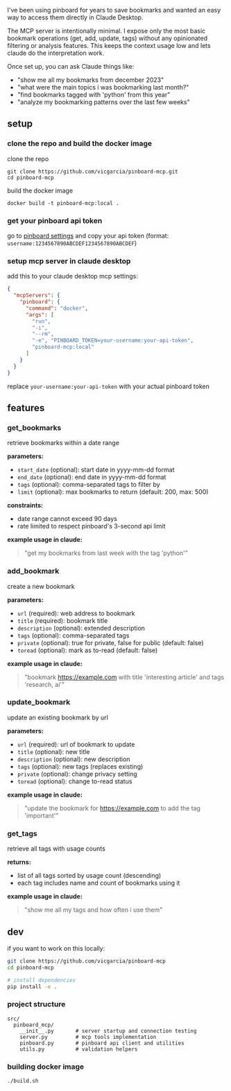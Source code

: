 I've been using pinboard for years to save bookmarks and wanted an easy way to access them directly in Claude Desktop.

The MCP server is intentionally minimal. I expose only the most basic bookmark operations (get, add, update, tags) without any opinionated filtering or analysis features. This keeps the context usage low and lets claude do the interpretation work.

Once set up, you can ask Claude things like:

- "show me all my bookmarks from december 2023"
- "what were the main topics i was bookmarking last month?"
- "find bookmarks tagged with 'python' from this year"
- "analyze my bookmarking patterns over the last few weeks"

## setup

### clone the repo and build the docker image

clone the repo
```
git clone https://github.com/vicgarcia/pinboard-mcp.git
cd pinboard-mcp
```

build the docker image
```
docker build -t pinboard-mcp:local .
```

### get your pinboard api token

go to [pinboard settings](https://pinboard.in/settings/password) and copy your api token (format: `username:1234567890ABCDEF1234567890ABCDEF`)

### setup mcp server in claude desktop

add this to your claude desktop mcp settings:

```json
{
  "mcpServers": {
    "pinboard": {
      "command": "docker",
      "args": [
        "run",
        "-i",
        "--rm",
        "-e", "PINBOARD_TOKEN=your-username:your-api-token",
        "pinboard-mcp:local"
      ]
    }
  }
}
```

replace `your-username:your-api-token` with your actual pinboard token

## features

### get_bookmarks

retrieve bookmarks within a date range

**parameters:**
- `start_date` (optional): start date in yyyy-mm-dd format
- `end_date` (optional): end date in yyyy-mm-dd format
- `tags` (optional): comma-separated tags to filter by
- `limit` (optional): max bookmarks to return (default: 200, max: 500)

**constraints:**
- date range cannot exceed 90 days
- rate limited to respect pinboard's 3-second api limit

**example usage in claude:**
> "get my bookmarks from last week with the tag 'python'"

### add_bookmark

create a new bookmark

**parameters:**
- `url` (required): web address to bookmark
- `title` (required): bookmark title
- `description` (optional): extended description
- `tags` (optional): comma-separated tags
- `private` (optional): true for private, false for public (default: false)
- `toread` (optional): mark as to-read (default: false)

**example usage in claude:**
> "bookmark https://example.com with title 'interesting article' and tags 'research, ai'"

### update_bookmark

update an existing bookmark by url

**parameters:**
- `url` (required): url of bookmark to update
- `title` (optional): new title
- `description` (optional): new description
- `tags` (optional): new tags (replaces existing)
- `private` (optional): change privacy setting
- `toread` (optional): change to-read status

**example usage in claude:**
> "update the bookmark for https://example.com to add the tag 'important'"

### get_tags

retrieve all tags with usage counts

**returns:**
- list of all tags sorted by usage count (descending)
- each tag includes name and count of bookmarks using it

**example usage in claude:**
> "show me all my tags and how often i use them"

## dev

if you want to work on this locally:

```bash
git clone https://github.com/vicgarcia/pinboard-mcp
cd pinboard-mcp

# install dependencies
pip install -e .
```

### project structure

```
src/
  pinboard_mcp/
    __init__.py       # server startup and connection testing
    server.py         # mcp tools implementation
    pinboard.py       # pinboard api client and utilities
    utils.py          # validation helpers
```

### building docker image

```bash
./build.sh
```
